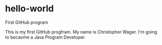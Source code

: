 # hello-world
First GitHub program

This is my first GitHub progfram. My name is Christopher Wager. I'm going to becaome a Java Program Developer.
